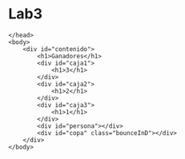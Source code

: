 # Lab3
<!DOCTYPE html>
<!--
To change this license header, choose License Headers in Project Properties.
To change this template file, choose Tools | Templates
and open the template in the editor.
-->
<html>
    <head>
        <title>Un 100 profe</title>
        <meta charset="UTF-8">
        <meta name="viewport" content="width=device-width, initial-scale=1.0">
        <link href="css/css.css" rel="stylesheet">
        <link href='https://fonts.googleapis.com'>
        
    </head>
    <body>
        <div id="contenido">
            <h1>Ganadores</h1>
            <div id="caja1">
                <h1>3</h1>
            </div>  
            <div id="caja2">
                <h1>2</h1>
            </div>
            <div id="caja3">
                <h1>1</h1>
            </div>  
            <div id="persona"></div>
            <div id="copa" class="bounceInD"></div>
        </div>
    </body>
</html>
